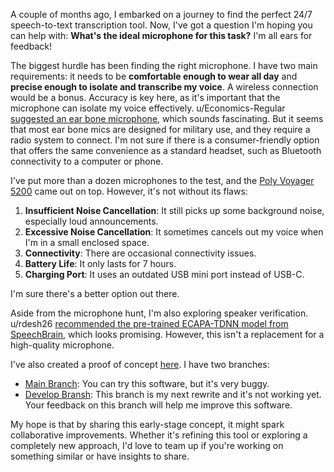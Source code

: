 A couple of months ago, I embarked on a journey to find the perfect 24/7 speech-to-text transcription tool. Now, I've got a question I'm hoping you can help with: **What's the ideal microphone for this task?** I'm all ears for feedback!

The biggest hurdle has been finding the right microphone. I have two main requirements: it needs to be **comfortable enough to wear all day** and **precise enough to isolate and transcribe my voice**. A wireless connection would be a bonus. Accuracy is key here, as it's important that the microphone can isolate my voice effectively. u/Economics-Regular [suggested an ear bone microphone](https://old.reddit.com/r/speechrecognition/comments/16b6kd4/247_speechtotext_transcription_tool_wanted/k5x2n8v/), which sounds fascinating. But it seems that most ear bone mics are designed for military use, and they require a radio system to connect. I'm not sure if there is a consumer-friendly option that offers the same convenience as a standard headset, such as Bluetooth connectivity to a computer or phone.

I've put more than a dozen microphones to the test, and the [Poly Voyager 5200](https://www.poly.com/us/en/products/headsets/voyager/voyager-5200) came out on top. However, it's not without its flaws:

1. **Insufficient Noise Cancellation**: It still picks up some background noise, especially loud announcements.
1. **Excessive Noise Cancellation**: It sometimes cancels out my voice when I'm in a small enclosed space.
1. **Connectivity**: There are occasional connectivity issues.
1. **Battery Life**: It only lasts for 7 hours.
1. **Charging Port**: It uses an outdated USB mini port instead of USB-C.

I'm sure there's a better option out there.

Aside from the microphone hunt, I'm also exploring speaker verification. u/rdesh26 [recommended the pre-trained ECAPA-TDNN model from SpeechBrain](https://old.reddit.com/r/speechrecognition/comments/17j1w4r/speaker_recognition_model/kac6rq1/), which looks promising. However, this isn't a replacement for a high-quality microphone.

I've also created a proof of concept [here](https://github.com/8ta4/say). I have two branches:

- [Main Branch](https://github.com/8ta4/say): You can try this software, but it's very buggy.
- [Develop Bransh](https://github.com/8ta4/say/tree/c1df6ef494c9e87886115822d25386cd5b0ea3bf): This branch is my next rewrite and it's not working yet. Your feedback on this branch will help me improve this software.

My hope is that by sharing this early-stage concept, it might spark collaborative improvements. Whether it's refining this tool or exploring a completely new approach, I'd love to team up if you're working on something similar or have insights to share.
